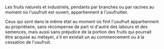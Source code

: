 Les fruits naturels et industriels, pendants par branches ou par racines au moment où l'usufruit est ouvert, appartiennent à l'usufruitier.

Ceux qui sont dans le même état au moment où finit l'usufruit appartiennent au propriétaire, sans récompense de part ni d'autre des labours et des semences, mais aussi sans préjudice de la portion des fruits qui pourrait être acquise au métayer, s'il en existait un au commencement ou à la cessation de l'usufruit.
